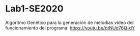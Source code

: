 # Lab1-SE2020
Algoritmo Genético para la generación de melodías
video del funcionamiento del programa: https://youtu.be/ptNUd76Q-dY

